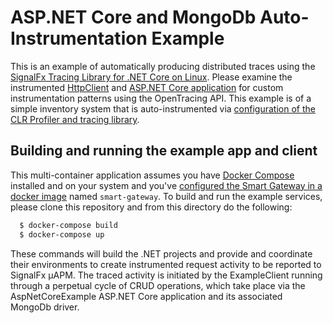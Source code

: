 # ASP.NET Core and MongoDb Auto-Instrumentation Example

This is an example of automatically producing distributed traces using the
[SignalFx Tracing Library for .NET Core on Linux](https://github.com/signalfx/signalfx-dotnet-tracing).
Please examine the instrumented [HttpClient](./src/ExampleClient/Program.cs) and [ASP.NET Core application](./src/AspNetCoreExample/Services/ItemService.cs)
for custom instrumentation patterns using the OpenTracing API. This example is of a simple
inventory system that is auto-instrumented via [configuration of the CLR Profiler and tracing library](./src/AspNetCoreExample/Dockerfile).

## Building and running the example app and client

This multi-container application assumes you have [Docker Compose](https://docs.docker.com/compose/) installed and on your system and you've
[configured the Smart Gateway in a docker image](https://docs.signalfx.com/en/latest/apm/apm-deployment/smart-gateway.html#running-the-smart-gateway-as-a-docker-container)
named `smart-gateway`. To build and run the example services, please clone this repository and from this directory do the following:

```bash
  $ docker-compose build
  $ docker-compose up
```

These commands will build the .NET projects and provide and coordinate their environments to create instrumented
request activity to be reported to SignalFx µAPM.  The traced activity is initiated by the ExampleClient running through a
perpetual cycle of CRUD operations, which take place via the AspNetCoreExample ASP.NET Core application and its
associated MongoDb driver.